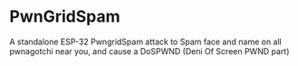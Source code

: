 # PwnGridSpam
A standalone ESP-32 PwngridSpam attack to Spam face and name on all pwnagotchi near you, and cause a DoSPWND (Deni Of Screen PWND part) 
